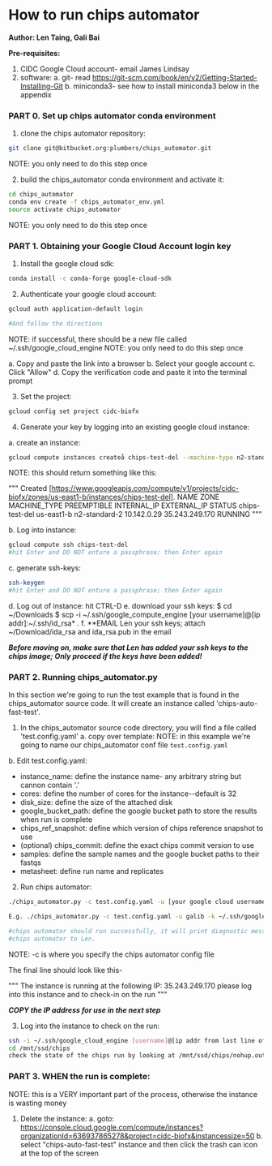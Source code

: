 
# How to run chips automator
**Author: Len Taing, Gali Bai**

**Pre-requisites:**

1. CIDC Google Cloud account- email James Lindsay
2. software:
   a. git- read https://git-scm.com/book/en/v2/Getting-Started-Installing-Git
   b. miniconda3- see how to install miniconda3 below in the appendix


### PART 0. Set up chips automator conda environment

1. clone the chips automator repository:

```bash
git clone git@bitbucket.org:plumbers/chips_automator.git
```
NOTE: you only need to do this step once


2. build the chips_automator conda environment and activate it:

```bash
cd chips_automator
conda env create -f chips_automator_env.yml
source activate chips_automator
```
NOTE: you only need to do this step once


### PART 1. Obtaining your Google Cloud Account login key


1. Install the google cloud sdk:

```bash
conda install -c conda-forge google-cloud-sdk
```

2. Authenticate your google cloud account:

```bash
gcloud auth application-default login

#And follow the directions
```

NOTE: if successful, there should be a new file called ~/.ssh/google_cloud_engine
NOTE: you only need to do this step once

   a. Copy and paste the link into a browser
   b. Select your google account
   c. Click "Allow"
   d. Copy the verification code and paste it into the terminal prompt

3. Set the project:

```bash
gcloud config set project cidc-biofx
```

4. Generate your key by logging into an existing google cloud instance:

  a. create an instance:

```bash
gcloud compute instances createå chips-test-del --machine-type n2-standard-2 --image chips-ver1-7c --service-account biofxvm@cidc-biofx.iam.gserviceaccount.com --scopes https://www.googleapis.com/auth/devstorage.read_write,https://www.googleapis.com/auth/logging.write --zone us-east1-b

```
NOTE: this should return something like this:

"""
Created [https://www.googleapis.com/compute/v1/projects/cidc-biofx/zones/us-east1-b/instances/chips-test-del].
NAME          ZONE        MACHINE_TYPE   PREEMPTIBLE  INTERNAL_IP  EXTERNAL_IP     STATUS
chips-test-del  us-east1-b  n2-standard-2               10.142.0.29  35.243.249.170  RUNNING
"""

  b. Log into instance:

```bash
gcloud compute ssh chips-test-del
#hit Enter and DO NOT enture a passphrase; then Enter again
```
  c. generate ssh-keys:

```bash
ssh-keygen
#hit Enter and DO NOT enture a passphrase; then Enter again
```

  d. Log out of instance: hit CTRL-D
  e. download your ssh keys:
     $ cd ~/Downloads
     $ scp -i ~/.ssh/google_compute_engine [your username]@[ip addr]:~/.ssh/id_rsa* .
  f. **EMAIL Len your ssh keys; attach ~/Download/ida_rsa and ida_rsa.pub in
     the email

***Before moving on, make sure that Len has added your ssh keys to the chips
image; Only proceed if the keys have been added!***

### PART 2. Running chips_automator.py

In this section we're going to run the test example that is found in the
chips_automator source code. It will create an instance called
'chips-auto-fast-test'.

1. In the chips_automator source code directory, you will find a file called
   'test.config.yaml'
  a. copy over template:
  NOTE: in this example we're going to name our chips_automator conf file `test.config.yaml`

  b. Edit test.config.yaml:

  - instance_name:
      define the instance name- any arbitrary string but cannon contain '.'
  - cores:
      define the number of cores for the instance--default is 32
  - disk_size:
      define the size of the attached disk
  - google_bucket_path:
      define the google bucket path to store the results when run is complete
  - chips_ref_snapshot:
      define which version of chips reference snapshot to use
  - (optional) chips_commit:
      define the exact chips commit version to use
  - samples:
      define the sample names and the google bucket paths to their fastqs
  -  metasheet:
      define run name and replicates

2. Run chips automator:

```bash
./chips_automator.py -c test.config.yaml -u [your google cloud username--usually your hostname] -k ~/.ssh/google_cloud_enging

E.g. ./chips_automator.py -c test.config.yaml -u galib -k ~/.ssh/google_cloud_enging

#chips automator should run successfully, it will print diagnostic messages  until it finishes.  If you encounter an error, please send the output of
#chips automator to Len.
```
NOTE: -c is where you specify the chips automator config file


The final line should look like this-

"""
The instance is running at the following IP: 35.243.249.170
please log into this instance and to check-in on the run
"""

***COPY the IP address for use in the next step***

3. Log into the instance to check on the run:

```bash
ssh -i ~/.ssh/google_cloud_engine [username]@[ip addr from last line of chips_automator]
cd /mnt/ssd/chips
check the state of the chips run by looking at /mnt/ssd/chips/nohup.out
```

### PART 3. WHEN the run is complete:
NOTE: this is a VERY important part of the process, otherwise the instance
is wasting money
1. Delete the instance:
   a. goto: https://console.cloud.google.com/compute/instances?organizationId=636937865278&project=cidc-biofx&instancessize=50
   b. select "chips-auto-fast-test" instance and then click the trash can
      icon at the top of the screen

